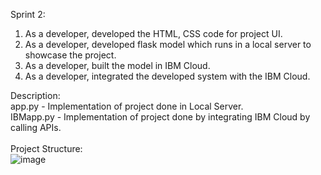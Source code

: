 Sprint 2:
1. As a developer, developed the HTML, CSS code for project UI.
2. As a developer, developed flask model which runs in a local server to showcase the project.
3. As a developer, built the model in IBM Cloud.
4. As a developer, integrated the developed system with the IBM Cloud.

Description:<br>
app.py - Implementation of project done in Local Server. <br>
IBMapp.py - Implementation of project done by integrating IBM Cloud by calling APIs.<br><br>
Project Structure: <br>
![image](https://user-images.githubusercontent.com/113760320/202793941-a1bd8b41-6aba-44bd-9493-0e084a1de56d.png)

